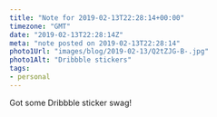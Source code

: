 ```yaml
---
title: "Note for 2019-02-13T22:28:14+00:00"
timezone: "GMT"
date: "2019-02-13T22:28:14Z"
meta: "note posted on 2019-02-13T22:28:14"
photo1Url: "images/blog/2019-02-13/Q2tZJG-B-.jpg"
photo1Alt: "Dribbble stickers"
tags:
- personal
---
```

Got some Dribbble sticker swag!
